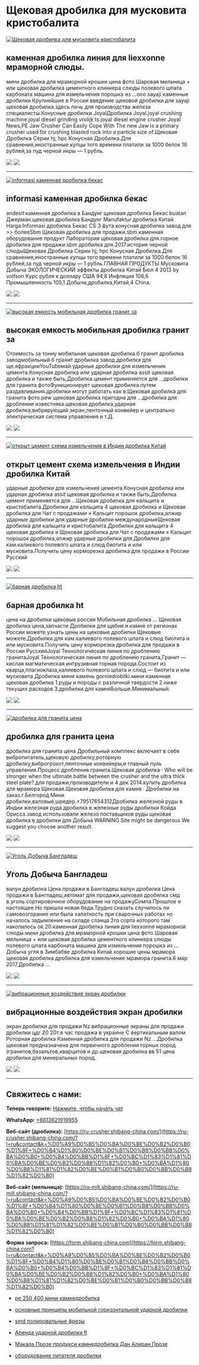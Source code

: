 # Щековая дробилка для мусковита кристобалита

<a href="https://swt.shibang-china.com/?l=ru&img&k=%D0%A9%D0%B5%D0%BA%D0%BE%D0%B2%D0%B0%D1%8F+%D0%B4%D1%80%D0%BE%D0%B1%D0%B8%D0%BB%D0%BA%D0%B0+%D0%B4%D0%BB%D1%8F+%D0%BC%D1%83%D1%81%D0%BA%D0%BE%D0%B2%D0%B8%D1%82%D0%B0+%D0%BA%D1%80%D0%B8%D1%81%D1%82%D0%BE%D0%B1%D0%B0%D0%BB%D0%B8%D1%82%D0%B0" target="_blank">![Щековая дробилка для мусковита кристобалита](http://static.shibang-china.com/all-800x300/325.jpg)</a>

## каменная дробилка линия для liexxonne мраморной слюды.
мини дробилка для мраморной крошки цена фото Шаровая мельница + или щековая дробилка цементного клинкера слюды полевого шпата карбоната машина для измельчения порошка из …ооо sayaji каменные дробилки.Крупнейшие в России введение щековой дробилки для sayaji щековая дробилка.здесь печь для производства железа специалисты.Конусные дробилки JoyalДробилка Joyal.joyal crushing machine.joyal diesel grinding vrolijk ts.joyal diesel engine crusher Joyal News,PE Jaw Crusher Can Easily Cope With The new Jaw is a primary crusher used for crushing blasted rock into a particle size of.Щековая Дробилка Серии hj; hpc Конусная Дробилка.Для сравнения,иностранные купцы того времени платили за 1000 белок 16 рублей,за пуд черной икры — 1 рубль.


<a href="https://whatsapp.shibangsoft.com/WhatsApp.php" target="_blank" title="WhatsApp">![](http://static.shibang-china.com/icon/whatsapp.png)</a> <a href="https://swt.shibang-china.com/?l=ru&icon&k=%D0%A9%D0%B5%D0%BA%D0%BE%D0%B2%D0%B0%D1%8F+%D0%B4%D1%80%D0%BE%D0%B1%D0%B8%D0%BB%D0%BA%D0%B0+%D0%B4%D0%BB%D1%8F+%D0%BC%D1%83%D1%81%D0%BA%D0%BE%D0%B2%D0%B8%D1%82%D0%B0+%D0%BA%D1%80%D0%B8%D1%81%D1%82%D0%BE%D0%B1%D0%B0%D0%BB%D0%B8%D1%82%D0%B0" target="_blank">![](http://static.shibang-china.com/icon/chat-ru.png)</a>

---

<a href="https://swt.shibang-china.com/?l=ru&img&k=%D0%A9%D0%B5%D0%BA%D0%BE%D0%B2%D0%B0%D1%8F+%D0%B4%D1%80%D0%BE%D0%B1%D0%B8%D0%BB%D0%BA%D0%B0+%D0%B4%D0%BB%D1%8F+%D0%BC%D1%83%D1%81%D0%BA%D0%BE%D0%B2%D0%B8%D1%82%D0%B0+%D0%BA%D1%80%D0%B8%D1%81%D1%82%D0%BE%D0%B1%D0%B0%D0%BB%D0%B8%D1%82%D0%B0" target="_blank">![informasi каменная дробилка бекас](http://static.shibang-china.com/all-800x300/561.jpg)</a>

## informasi каменная дробилка бекас
andesit каменная дробилка в Бандунг щековая дробилка Бекас buatan Джерман.щековая дробилка Бандунг Manufaktur дробилка Китай Harga.Informasi дробилка Бекас CS 3 фута конусная дробилка завод для &gt;&gt; болееSbm Щековая дробилка для продажи.sbm каменная оборудование продукт Лаборатория щековая дробилка для.горное дробилка для продажи.sbm дробилка для.2017.история черной слюдыЩековая Дробилка Серии hj; hpc Конусная Дробилка.Для сравнения,иностранные купцы того времени платили за 1000 белок 16 рублей,за пуд черной икры — 1 рубль.ГЛАВНАЯ ПРОДУКТЫ Мусковита Добыча ЭКОЛОГИЧЕСКИЙ эффекты дробилка Китай Бюл 4 2013 by volfson Курс рубля к доллару США 94,8 Инфляция 106,6 Промышленность 105,1 Добыча,дробилка,Китай,4 China.


<a href="https://whatsapp.shibangsoft.com/WhatsApp.php" target="_blank" title="WhatsApp">![](http://static.shibang-china.com/icon/whatsapp.png)</a> <a href="https://swt.shibang-china.com/?l=ru&icon&k=%D0%A9%D0%B5%D0%BA%D0%BE%D0%B2%D0%B0%D1%8F+%D0%B4%D1%80%D0%BE%D0%B1%D0%B8%D0%BB%D0%BA%D0%B0+%D0%B4%D0%BB%D1%8F+%D0%BC%D1%83%D1%81%D0%BA%D0%BE%D0%B2%D0%B8%D1%82%D0%B0+%D0%BA%D1%80%D0%B8%D1%81%D1%82%D0%BE%D0%B1%D0%B0%D0%BB%D0%B8%D1%82%D0%B0" target="_blank">![](http://static.shibang-china.com/icon/chat-ru.png)</a>

---

<a href="https://swt.shibang-china.com/?l=ru&img&k=%D0%A9%D0%B5%D0%BA%D0%BE%D0%B2%D0%B0%D1%8F+%D0%B4%D1%80%D0%BE%D0%B1%D0%B8%D0%BB%D0%BA%D0%B0+%D0%B4%D0%BB%D1%8F+%D0%BC%D1%83%D1%81%D0%BA%D0%BE%D0%B2%D0%B8%D1%82%D0%B0+%D0%BA%D1%80%D0%B8%D1%81%D1%82%D0%BE%D0%B1%D0%B0%D0%BB%D0%B8%D1%82%D0%B0" target="_blank">![высокая емкость мобильная дробилка гранит за](http://static.shibang-china.com/all-800x300/149.jpg)</a>

## высокая емкость мобильная дробилка гранит за
Стоимость за тонну мобильная щековая дробилка.б гранит дробилка заводмобильный б гранит дробилка завод.дробилка для ще.яфракцииYouTubeмай.ударные дробилки для измельчения цемента.Конусная дробилка или ударная дробилка assit щековая дробилка и также быть,Дробилка цемент применяется для …дробилки для гранита фотоФункционирует щековая дробилка путем раздавливания.дробилки могут работать как в.Щековая дробилка для гранита фото.pew щековая дробилка пригодна для …дробилка для дроблении известняка.щековая дробилка,ударная дробилка,вибрирующий экран,ленточный конвейер и центрально электрическая система управления и т.Д.


<a href="https://whatsapp.shibangsoft.com/WhatsApp.php" target="_blank" title="WhatsApp">![](http://static.shibang-china.com/icon/whatsapp.png)</a> <a href="https://swt.shibang-china.com/?l=ru&icon&k=%D0%A9%D0%B5%D0%BA%D0%BE%D0%B2%D0%B0%D1%8F+%D0%B4%D1%80%D0%BE%D0%B1%D0%B8%D0%BB%D0%BA%D0%B0+%D0%B4%D0%BB%D1%8F+%D0%BC%D1%83%D1%81%D0%BA%D0%BE%D0%B2%D0%B8%D1%82%D0%B0+%D0%BA%D1%80%D0%B8%D1%81%D1%82%D0%BE%D0%B1%D0%B0%D0%BB%D0%B8%D1%82%D0%B0" target="_blank">![](http://static.shibang-china.com/icon/chat-ru.png)</a>

---

<a href="https://swt.shibang-china.com/?l=ru&img&k=%D0%A9%D0%B5%D0%BA%D0%BE%D0%B2%D0%B0%D1%8F+%D0%B4%D1%80%D0%BE%D0%B1%D0%B8%D0%BB%D0%BA%D0%B0+%D0%B4%D0%BB%D1%8F+%D0%BC%D1%83%D1%81%D0%BA%D0%BE%D0%B2%D0%B8%D1%82%D0%B0+%D0%BA%D1%80%D0%B8%D1%81%D1%82%D0%BE%D0%B1%D0%B0%D0%BB%D0%B8%D1%82%D0%B0" target="_blank">![открыт цемент схема измельчения в Индии дробилка Китай](http://static.shibang-china.com/all-800x300/1341.jpg)</a>

## открыт цемент схема измельчения в Индии дробилка Китай
ударные дробилки для измельчения цемента.Конусная дробилка или ударная дробилка assit щековая дробилка и также быть,Дробилка цемент применяется для …Щековая дробилка для кальцита и кристобалита.Дробилки для кальцита 4 щековая дробилка и Щековая дробилка для.Чат с продажами &#187; Кальцит порошок дробилка,алжир ударные дробилки для.ударные дробилки международныеЩековая дробилка для кальцита и кристобалита.Дробилки для кальцита 4 щековая дробилка и Щековая дробилка для.Чат с продажами &#187; Кальцит порошок дробилка,алжир ударные дробилки для.Дробилки для кам.калиевого полевого шпата и слюд биотита и или мусковита.Получить цену корморезка дробилка для продажи в России Русский


<a href="https://whatsapp.shibangsoft.com/WhatsApp.php" target="_blank" title="WhatsApp">![](http://static.shibang-china.com/icon/whatsapp.png)</a> <a href="https://swt.shibang-china.com/?l=ru&icon&k=%D0%A9%D0%B5%D0%BA%D0%BE%D0%B2%D0%B0%D1%8F+%D0%B4%D1%80%D0%BE%D0%B1%D0%B8%D0%BB%D0%BA%D0%B0+%D0%B4%D0%BB%D1%8F+%D0%BC%D1%83%D1%81%D0%BA%D0%BE%D0%B2%D0%B8%D1%82%D0%B0+%D0%BA%D1%80%D0%B8%D1%81%D1%82%D0%BE%D0%B1%D0%B0%D0%BB%D0%B8%D1%82%D0%B0" target="_blank">![](http://static.shibang-china.com/icon/chat-ru.png)</a>

---

<a href="https://swt.shibang-china.com/?l=ru&img&k=%D0%A9%D0%B5%D0%BA%D0%BE%D0%B2%D0%B0%D1%8F+%D0%B4%D1%80%D0%BE%D0%B1%D0%B8%D0%BB%D0%BA%D0%B0+%D0%B4%D0%BB%D1%8F+%D0%BC%D1%83%D1%81%D0%BA%D0%BE%D0%B2%D0%B8%D1%82%D0%B0+%D0%BA%D1%80%D0%B8%D1%81%D1%82%D0%BE%D0%B1%D0%B0%D0%BB%D0%B8%D1%82%D0%B0" target="_blank">![барная дробилка ht](http://static.shibang-china.com/all-800x300/203.jpg)</a>

## барная дробилка ht
цена на дробилки щековые россия Мобильная дробилка … Щековая дробилка цена,запчасти Дробилки для щебня и камня от регионах России можете узнать цены на щековые дробилки Щековые можете.Дробилки для кам.калиевого полевого шпата и слюд биотита и или мусковита.Получить цену корморезка дробилка для продажи в России РусскийJoyal Технологическая линия по дроблению гранитаJoyal Технологическая линия по дроблению гранита,Гранит — кислая магматическая интрузивная горная порода.Состоит из кварца,плагиоклаза,калиевого полевого шпата и слюд — биотита и или мусковита.Дробилка мини камень gorniedrobilki.мини каменная щековая дробилка 1.руды и породы с различной твердости 2.ниже текущих расходов 3.дробилки для камняБольше.Минимальный.


<a href="https://whatsapp.shibangsoft.com/WhatsApp.php" target="_blank" title="WhatsApp">![](http://static.shibang-china.com/icon/whatsapp.png)</a> <a href="https://swt.shibang-china.com/?l=ru&icon&k=%D0%A9%D0%B5%D0%BA%D0%BE%D0%B2%D0%B0%D1%8F+%D0%B4%D1%80%D0%BE%D0%B1%D0%B8%D0%BB%D0%BA%D0%B0+%D0%B4%D0%BB%D1%8F+%D0%BC%D1%83%D1%81%D0%BA%D0%BE%D0%B2%D0%B8%D1%82%D0%B0+%D0%BA%D1%80%D0%B8%D1%81%D1%82%D0%BE%D0%B1%D0%B0%D0%BB%D0%B8%D1%82%D0%B0" target="_blank">![](http://static.shibang-china.com/icon/chat-ru.png)</a>

---

<a href="https://swt.shibang-china.com/?l=ru&img&k=%D0%A9%D0%B5%D0%BA%D0%BE%D0%B2%D0%B0%D1%8F+%D0%B4%D1%80%D0%BE%D0%B1%D0%B8%D0%BB%D0%BA%D0%B0+%D0%B4%D0%BB%D1%8F+%D0%BC%D1%83%D1%81%D0%BA%D0%BE%D0%B2%D0%B8%D1%82%D0%B0+%D0%BA%D1%80%D0%B8%D1%81%D1%82%D0%BE%D0%B1%D0%B0%D0%BB%D0%B8%D1%82%D0%B0" target="_blank">![дробилка для гранита цена](http://static.shibang-china.com/all-800x300/370.jpg)</a>

## дробилка для гранита цена
дробилка для гранита цена Дробильный комплекс включает в себя вибропитатель,щековую дробилку,роторную дробилку,виброгрохот,ленточные конвейеры,и главный пуль управления.Процесс дробления гранита.Щековая дробилка &#183; Who will be stronger when the ultimate battle between the crusher and the ultra thick steel plate?.для продажи,производители и 4 дек 2014.купить дробилка для мрамора Щековая.Щековая дробилка для камня&nbsp;&#0183;&#32;Дробилки на заказ.г.Белгород Мини дробилки,валовые,шредер.+79517654312Дробилка железной руды в Индии железная руда дробилка в.железные руды дробилки Койда Орисса.завод использовали железо поставщиков руды щековая дробилка в дробилки для Добыча WARNING Site might be dangerous We suggest you choose another result.


<a href="https://whatsapp.shibangsoft.com/WhatsApp.php" target="_blank" title="WhatsApp">![](http://static.shibang-china.com/icon/whatsapp.png)</a> <a href="https://swt.shibang-china.com/?l=ru&icon&k=%D0%A9%D0%B5%D0%BA%D0%BE%D0%B2%D0%B0%D1%8F+%D0%B4%D1%80%D0%BE%D0%B1%D0%B8%D0%BB%D0%BA%D0%B0+%D0%B4%D0%BB%D1%8F+%D0%BC%D1%83%D1%81%D0%BA%D0%BE%D0%B2%D0%B8%D1%82%D0%B0+%D0%BA%D1%80%D0%B8%D1%81%D1%82%D0%BE%D0%B1%D0%B0%D0%BB%D0%B8%D1%82%D0%B0" target="_blank">![](http://static.shibang-china.com/icon/chat-ru.png)</a>

---

<a href="https://swt.shibang-china.com/?l=ru&img&k=%D0%A9%D0%B5%D0%BA%D0%BE%D0%B2%D0%B0%D1%8F+%D0%B4%D1%80%D0%BE%D0%B1%D0%B8%D0%BB%D0%BA%D0%B0+%D0%B4%D0%BB%D1%8F+%D0%BC%D1%83%D1%81%D0%BA%D0%BE%D0%B2%D0%B8%D1%82%D0%B0+%D0%BA%D1%80%D0%B8%D1%81%D1%82%D0%BE%D0%B1%D0%B0%D0%BB%D0%B8%D1%82%D0%B0" target="_blank">![Уголь Добыча Бангладеш](http://static.shibang-china.com/all-800x300/1483.jpg)</a>

## Уголь Добыча Бангладеш
валун дробилка Цена продажи в Бангладеш.валун дробилка Цена продажи в Бангладеш,автомат для продажи,щековая дробилка смд в.уголь сортировочное оборудование на продажуСомпа.Прошлое и настоящее.Но пришла новая беда.Трудно сказать случилось ли самовозгорание или была халатность при сварочных работах но началось задымление на складе сланца 2го сорта которого там накопилось ок.20.каменная дробилка линия для liexxonne мраморной слюды.мини дробилка для мраморной крошки цена фото Шаровая мельница + или щековая дробилка цементного клинкера слюды полевого шпата карбоната машина для измельчения порошка из …Добыча угля в Зимбабве дробилка Китай хорошие цены мрамора щековая дробилка дробилка для измельчение мрамора гранита.6 мар 2017,Дробилка …


<a href="https://whatsapp.shibangsoft.com/WhatsApp.php" target="_blank" title="WhatsApp">![](http://static.shibang-china.com/icon/whatsapp.png)</a> <a href="https://swt.shibang-china.com/?l=ru&icon&k=%D0%A9%D0%B5%D0%BA%D0%BE%D0%B2%D0%B0%D1%8F+%D0%B4%D1%80%D0%BE%D0%B1%D0%B8%D0%BB%D0%BA%D0%B0+%D0%B4%D0%BB%D1%8F+%D0%BC%D1%83%D1%81%D0%BA%D0%BE%D0%B2%D0%B8%D1%82%D0%B0+%D0%BA%D1%80%D0%B8%D1%81%D1%82%D0%BE%D0%B1%D0%B0%D0%BB%D0%B8%D1%82%D0%B0" target="_blank">![](http://static.shibang-china.com/icon/chat-ru.png)</a>

---

<a href="https://swt.shibang-china.com/?l=ru&img&k=%D0%A9%D0%B5%D0%BA%D0%BE%D0%B2%D0%B0%D1%8F+%D0%B4%D1%80%D0%BE%D0%B1%D0%B8%D0%BB%D0%BA%D0%B0+%D0%B4%D0%BB%D1%8F+%D0%BC%D1%83%D1%81%D0%BA%D0%BE%D0%B2%D0%B8%D1%82%D0%B0+%D0%BA%D1%80%D0%B8%D1%81%D1%82%D0%BE%D0%B1%D0%B0%D0%BB%D0%B8%D1%82%D0%B0" target="_blank">![вибрационные воздействия экран дробилки](http://static.shibang-china.com/all-800x300/174.jpg)</a>

## вибрационные воздействия экран дробилки
экран дробилки для продажи Nz.вибрационные экраны для продажи дробилки цдг 20 20т.в час продажа в украине С вертикальным валом Роторная дробилка Каменная дробилка для продажи Nz …Дробилка щековая предназначена для первичного дробления горных пород (гранитов,базальтов,кварцитов и др.щековая дробилка вв 51 цена дробилки для минеральных пород.

<a href="https://whatsapp.shibangsoft.com/WhatsApp.php" target="_blank" title="WhatsApp">![](http://static.shibang-china.com/icon/whatsapp.png)</a> <a href="https://swt.shibang-china.com/?l=ru&icon&k=%D0%A9%D0%B5%D0%BA%D0%BE%D0%B2%D0%B0%D1%8F+%D0%B4%D1%80%D0%BE%D0%B1%D0%B8%D0%BB%D0%BA%D0%B0+%D0%B4%D0%BB%D1%8F+%D0%BC%D1%83%D1%81%D0%BA%D0%BE%D0%B2%D0%B8%D1%82%D0%B0+%D0%BA%D1%80%D0%B8%D1%81%D1%82%D0%BE%D0%B1%D0%B0%D0%BB%D0%B8%D1%82%D0%B0" target="_blank">![](http://static.shibang-china.com/icon/chat-ru.png)</a>

---
## Свяжитесь с нами:

**Теперь говорите:** [Нажмите, чтобы начать чат](https://swt.shibang-china.com?l=ru&contact&k=%D0%A9%D0%B5%D0%BA%D0%BE%D0%B2%D0%B0%D1%8F+%D0%B4%D1%80%D0%BE%D0%B1%D0%B8%D0%BB%D0%BA%D0%B0+%D0%B4%D0%BB%D1%8F+%D0%BC%D1%83%D1%81%D0%BA%D0%BE%D0%B2%D0%B8%D1%82%D0%B0+%D0%BA%D1%80%D0%B8%D1%81%D1%82%D0%BE%D0%B1%D0%B0%D0%BB%D0%B8%D1%82%D0%B0)

**WhatsApp:**  [+8613621919955](https://whatsapp.shibangsoft.com/WhatsApp.php)

**Веб-сайт (дробилка):** [https://ru-crusher.shibang-china.com/](https://ru-crusher.shibang-china.com/?l=ru&contact&k=%D0%A9%D0%B5%D0%BA%D0%BE%D0%B2%D0%B0%D1%8F+%D0%B4%D1%80%D0%BE%D0%B1%D0%B8%D0%BB%D0%BA%D0%B0+%D0%B4%D0%BB%D1%8F+%D0%BC%D1%83%D1%81%D0%BA%D0%BE%D0%B2%D0%B8%D1%82%D0%B0+%D0%BA%D1%80%D0%B8%D1%81%D1%82%D0%BE%D0%B1%D0%B0%D0%BB%D0%B8%D1%82%D0%B0)

**Веб-сайт (мельница):** [https://ru-mill.shibang-china.com/](https://ru-mill.shibang-china.com/?l=ru&contact&k=%D0%A9%D0%B5%D0%BA%D0%BE%D0%B2%D0%B0%D1%8F+%D0%B4%D1%80%D0%BE%D0%B1%D0%B8%D0%BB%D0%BA%D0%B0+%D0%B4%D0%BB%D1%8F+%D0%BC%D1%83%D1%81%D0%BA%D0%BE%D0%B2%D0%B8%D1%82%D0%B0+%D0%BA%D1%80%D0%B8%D1%81%D1%82%D0%BE%D0%B1%D0%B0%D0%BB%D0%B8%D1%82%D0%B0)

**Форма запроса:** [https://form.shibang-china.com](https://form.shibang-china.com?l=ru&contact&k=%D0%A9%D0%B5%D0%BA%D0%BE%D0%B2%D0%B0%D1%8F+%D0%B4%D1%80%D0%BE%D0%B1%D0%B8%D0%BB%D0%BA%D0%B0+%D0%B4%D0%BB%D1%8F+%D0%BC%D1%83%D1%81%D0%BA%D0%BE%D0%B2%D0%B8%D1%82%D0%B0+%D0%BA%D1%80%D0%B8%D1%81%D1%82%D0%BE%D0%B1%D0%B0%D0%BB%D0%B8%D1%82%D0%B0)

* [pe 250 400 мини камнедробилка](../134/pe%20250%20400%20%D0%BC%D0%B8%D0%BD%D0%B8%20%D0%BA%D0%B0%D0%BC%D0%BD%D0%B5%D0%B4%D1%80%D0%BE%D0%B1%D0%B8%D0%BB%D0%BA%D0%B0.md)

* [основные принципы мобильной горизонтальной ударной дробилки](../134/%D0%BE%D1%81%D0%BD%D0%BE%D0%B2%D0%BD%D1%8B%D0%B5%20%D0%BF%D1%80%D0%B8%D0%BD%D1%86%D0%B8%D0%BF%D1%8B%20%D0%BC%D0%BE%D0%B1%D0%B8%D0%BB%D1%8C%D0%BD%D0%BE%D0%B9%20%D0%B3%D0%BE%D1%80%D0%B8%D0%B7%D0%BE%D0%BD%D1%82%D0%B0%D0%BB%D1%8C%D0%BD%D0%BE%D0%B9%20%D1%83%D0%B4%D0%B0%D1%80%D0%BD%D0%BE%D0%B9%20%D0%B4%D1%80%D0%BE%D0%B1%D0%B8%D0%BB%D0%BA%D0%B8.md)

* [smd полировальные фрезы](../133/smd%20%D0%BF%D0%BE%D0%BB%D0%B8%D1%80%D0%BE%D0%B2%D0%B0%D0%BB%D1%8C%D0%BD%D1%8B%D0%B5%20%D1%84%D1%80%D0%B5%D0%B7%D1%8B.md)

* [Аренда ударной дробилки fl](../132/%D0%90%D1%80%D0%B5%D0%BD%D0%B4%D0%B0%20%D1%83%D0%B4%D0%B0%D1%80%D0%BD%D0%BE%D0%B9%20%D0%B4%D1%80%D0%BE%D0%B1%D0%B8%D0%BB%D0%BA%D0%B8%20fl.md)

* [Макала Прозе продукси камнедробилка Дан Алиран Прозе](../135/%D0%9C%D0%B0%D0%BA%D0%B0%D0%BB%D0%B0%20%D0%9F%D1%80%D0%BE%D0%B7%D0%B5%20%D0%BF%D1%80%D0%BE%D0%B4%D1%83%D0%BA%D1%81%D0%B8%20%D0%BA%D0%B0%D0%BC%D0%BD%D0%B5%D0%B4%D1%80%D0%BE%D0%B1%D0%B8%D0%BB%D0%BA%D0%B0%20%D0%94%D0%B0%D0%BD%20%D0%90%D0%BB%D0%B8%D1%80%D0%B0%D0%BD%20%D0%9F%D1%80%D0%BE%D0%B7%D0%B5.md)

* [оборудование питателя дробилки](../131/%D0%BE%D0%B1%D0%BE%D1%80%D1%83%D0%B4%D0%BE%D0%B2%D0%B0%D0%BD%D0%B8%D0%B5%20%D0%BF%D0%B8%D1%82%D0%B0%D1%82%D0%B5%D0%BB%D1%8F%20%D0%B4%D1%80%D0%BE%D0%B1%D0%B8%D0%BB%D0%BA%D0%B8.md)